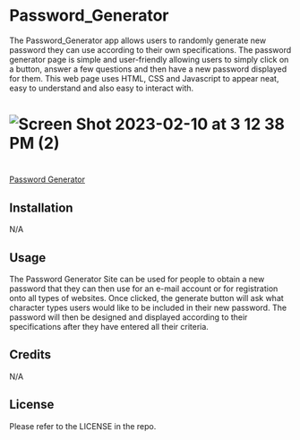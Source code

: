 # Password_Generator 

The Password_Generator app allows users to randomly generate new password they can use according to their own specifications. The password generator page is simple and user-friendly allowing users to simply click on a button, answer a few questions and then have a new password displayed for them. This web page uses HTML, CSS and Javascript to appear neat, easy to understand and also easy to interact with. 

# ![Screen Shot 2023-02-10 at 3 12 38 PM (2)](https://user-images.githubusercontent.com/61917285/218189021-a8e93fa8-8655-4c91-9e7e-0e22458872a4.png)

#
[Password Generator](https://github.com/BrainAtoms/Password_Generator)

## Installation

N/A

## Usage

The Password Generator Site can be used for people to obtain a new password that they can then use for an e-mail account or for registration onto all types of websites. Once clicked, the generate button will ask what character types users would like to be included in their new password. The password will then be designed and displayed according to their specifications after they have entered all their criteria. 

## Credits

N/A

## License

Please refer to the LICENSE in the repo.